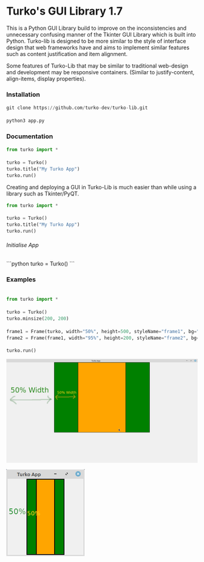 <h1>Turko's GUI Library 1.7</h1>
This is a Python GUI Library build to improve on the inconsistencies and unnecessary confusing manner of the Tkinter GUI Library which is built into Python. Turko-lib is designed to be more similar to the style of interface design that web frameworks have and aims to implement similar features such as content justification and item alignment.

Some features of Turko-Lib that may be similar to traditional web-design and development may be responsive containers. (Similar to justify-content, align-items, display properties).

<h3>Installation</h3>

```python
git clone https://github.com/turko-dev/turko-lib.git

python3 app.py
```

<h3>Documentation</h3>

```python
from turko import *

turko = Turko()
turko.title("My Turko App")
turko.run()
```
Creating and deploying a GUI in Turko-Lib is much easier than while using a library such as Tkinter/PyQT.

```python
from turko import *

turko = Turko()
turko.title("My Turko App")
turko.run()
```

<h6>Initialise App</h6>
```python
turko = Turko()
```






<h3>Examples</h3>

```python

from turko import *

turko = Turko()
turko.minsize(200, 200)

frame1 = Frame(turko, width="50%", height=500, styleName="frame1", bg="green", borderwidth=2)
frame2 = Frame(frame1, width="95%", height=200, styleName="frame2", bg="orange", borderwidth=2)

turko.run()

```
![alt text](https://github.com/turko-dev/turko-lib/blob/main/eg.png)

![alt text](https://github.com/turko-dev/turko-lib/blob/main/eg2.png)
